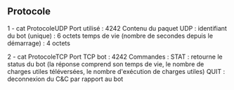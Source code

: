 ## Protocole 

1 - cat ProtocoleUDP Port utilisé : 4242 Contenu du paquet UDP : identifiant du bot (unique) : 6 octets temps de vie (nombre de secondes depuis le démarrage) : 4 octets

2 - cat ProtocoleTCP Port TCP bot : 4242 Commandes : STAT : retourne le status du bot (la réponse comprend son temps de vie, le nombre de charges utiles téléversées, le nombre d'exécution de charges utiles) QUIT : deconnexion du C&C par rapport au bot

